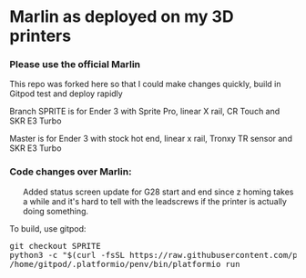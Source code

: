 <h1>Marlin as deployed on my 3D printers</h1>
<h3>Please use the official Marlin</h3>
<p>This repo was forked here so that I could make changes quickly, build in Gitpod test and deploy rapidly</p>
<p>Branch SPRITE is for Ender 3 with Sprite Pro, linear X rail, CR Touch and SKR E3 Turbo</p>
<p>Master is for Ender 3 with stock hot end, linear x rail, Tronxy TR sensor and SKR E3 Turbo </p>

<h3>Code changes over Marlin:</h3>
<ul>Added status screen update for G28 start and end since z homing takes a while and it's hard to tell with the leadscrews if the printer is actually doing something.</ul>

<p>To build, use gitpod:</p>
<pre>
git checkout SPRITE
python3 -c "$(curl -fsSL https://raw.githubusercontent.com/platformio/platformio/master/scripts/get-platformio.py)"
/home/gitpod/.platformio/penv/bin/platformio run
</pre>
